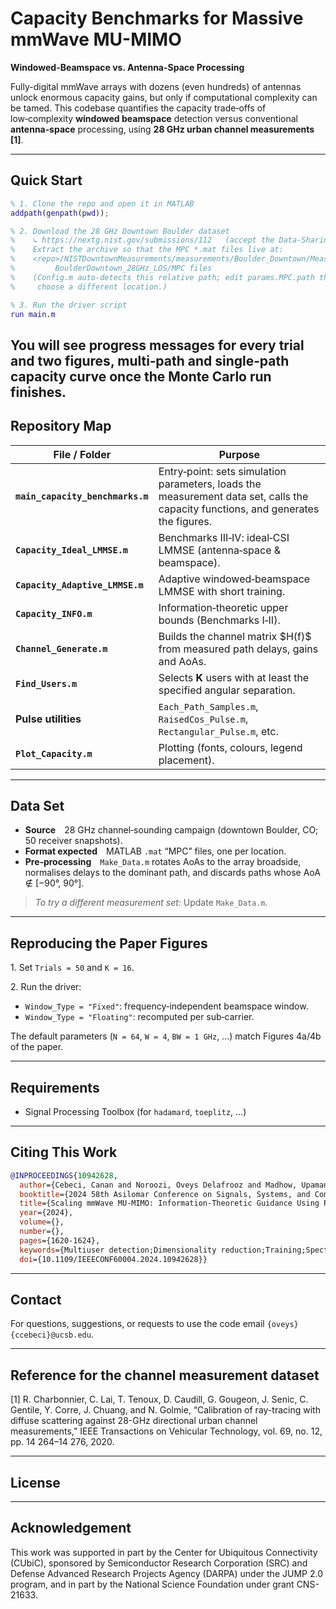 # Capacity Benchmarks for Massive mmWave MU-MIMO

**Windowed-Beamspace vs. Antenna-Space Processing**

Fully-digital mmWave arrays with dozens (even hundreds) of antennas unlock enormous capacity gains, but only if computational complexity can be tamed.
This codebase quantifies the capacity trade‑offs of low‑complexity **windowed beamspace** detection versus conventional **antenna‑space** processing, 
using **28 GHz urban channel measurements [1]**.

---

## Quick Start

```matlab
% 1. Clone the repo and open it in MATLAB
addpath(genpath(pwd));

% 2. Download the 28 GHz Downtown Boulder dataset
%    ↳ https://nextg.nist.gov/submissions/112   (accept the Data‑Sharing Agreement)
%    Extract the archive so that the MPC *.mat files live at:
%    <repo>/NISTDowntownMeasurements/measurements/Boulder_Downtown/Measurements/...
%         BoulderDowntown_28GHz_LOS/MPC files
%    (Config.m auto‑detects this relative path; edit params.MPC.path there if you
%     choose a different location.)

% 3. Run the driver script
run main.m
```
You will see progress messages for every trial and two figures, multi‑path and single‑path capacity curve once the Monte Carlo run finishes.
---

## Repository Map

| File / Folder                    | Purpose                                                                                                                           |
| -------------------------------- | --------------------------------------------------------------------------------------------------------------------------------- |
| **`main_capacity_benchmarks.m`** | Entry‑point: sets simulation parameters, loads the measurement data set, calls the capacity functions, and generates the figures. |
| **`Capacity_Ideal_LMMSE.m`**     | Benchmarks III‑IV: ideal‑CSI LMMSE (antenna‑space & beamspace).                                                                   |
| **`Capacity_Adaptive_LMMSE.m`**  | Adaptive windowed‑beamspace LMMSE with short training.                                                                            |
| **`Capacity_INFO.m`**            | Information‑theoretic upper bounds (Benchmarks I‑II).                                                                             |
| **`Channel_Generate.m`**         | Builds the channel matrix \$H(f)\$ from measured path delays, gains and AoAs.                                                     |
| **`Find_Users.m`**               | Selects **K** users with at least the specified angular separation.                                                               |
| **Pulse utilities**              | `Each_Path_Samples.m`, `RaisedCos_Pulse.m`, `Rectangular_Pulse.m`, etc.                                                           |
| **`Plot_Capacity.m`**            | Plotting (fonts, colours, legend placement).                                                                    |

---

## Data Set

* **Source** 28 GHz channel‑sounding campaign (downtown Boulder, CO; 50 receiver snapshots).
* **Format expected** MATLAB `.mat` “MPC” files, one per location.
* **Pre‑processing** `Make_Data.m` rotates AoAs to the array broadside, normalises delays to the dominant path, and discards paths whose AoA ∉ \[−90°, 90°].

> *To try a different measurement set:*
> Update `Make_Data.m`. 

---

## Reproducing the Paper Figures

1. Set `Trials = 50` and `K = 16`.

2. Run the driver:

* `Window_Type = "Fixed"`: frequency‑independent beamspace window.
* `Window_Type = "Floating"`: recomputed per sub‑carrier.

The default parameters (`N = 64`, `W = 4`, `BW = 1 GHz`, ...) match Figures 4a/4b of the paper.

---

## Requirements
* Signal Processing Toolbox (for `hadamard`, `toeplitz`, …)

---

## Citing This Work

```bibtex
@INPROCEEDINGS{10942628,
  author={Cebeci, Canan and Noroozi, Oveys Delafrooz and Madhow, Upamanyu},
  booktitle={2024 58th Asilomar Conference on Signals, Systems, and Computers}, 
  title={Scaling mmWave MU-MIMO: Information-Theoretic Guidance Using Real-World Data}, 
  year={2024},
  volume={},
  number={},
  pages={1620-1624},
  keywords={Multiuser detection;Dimensionality reduction;Training;Spectral efficiency;Signal processing algorithms;Benchmark testing;Radiofrequency integrated circuits;Millimeter wave communication;Information theory;Antenna arrays;mmWave;MU-MIMO;beamspace processing},
  doi={10.1109/IEEECONF60004.2024.10942628}}

```

---

## Contact

For questions, suggestions, or requests to use the code email `{oveys}{ccebeci}@ucsb.edu`.

---

## Reference for the channel measurement dataset

[1] R. Charbonnier, C. Lai, T. Tenoux, D. Caudill, G. Gougeon, J. Senic, C. Gentile, Y. Corre, J. Chuang, and N. Golmie, 
“Calibration of ray-tracing with diffuse scattering against 28-GHz directional urban channel measurements,” 
IEEE Transactions on Vehicular Technology, vol. 69, no. 12, pp. 14 264–14 276, 2020.

---

## License


----

## Acknowledgement

This work was supported in part by the Center for Ubiquitous Connectivity (CUbiC), 
sponsored by Semiconductor Research Corporation (SRC) and Defense Advanced Research Projects Agency (DARPA) 
under the JUMP 2.0 program, and in part by the National Science Foundation under grant CNS-21633.

